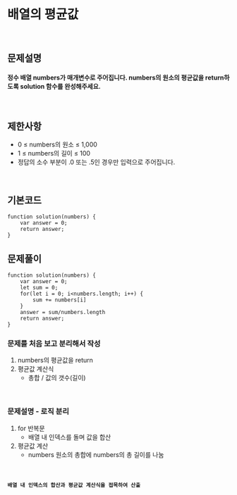 # 배열의 평균값

<br>

## 문제설명
#### 정수 배열 numbers가 매개변수로 주어집니다. numbers의 원소의 평균값을 return하도록 solution 함수를 완성해주세요.

<br>

## 제한사항
* 0 ≤ numbers의 원소 ≤ 1,000
* 1 ≤ numbers의 길이 ≤ 100
* 정답의 소수 부분이 .0 또는 .5인 경우만 입력으로 주어집니다.

<br>

## 기본코드
```
function solution(numbers) {
    var answer = 0;
    return answer;
}
```


## 문제풀이
```
function solution(numbers) {
    var answer = 0;
    let sum = 0;
    for(let i = 0; i<numbers.length; i++) {
        sum += numbers[i]
    }
    answer = sum/numbers.length
    return answer;
}
```
### 문제를 처음 보고 분리해서 작성
1. numbers의 평균값을 return
2. 평균값 계산식
   - 총합 / 값의 갯수(길이)

<br>

### 문제설명 - 로직 분리
1. for 반복문
   - 배열 내 인덱스를 돌며 값을 합산
2. 평균값 계산
   - numbers 원소의 총합에 numbers의 총 길이를 나눔


<br>

#### `배열 내 인덱스의 합산과 평균값 계산식을 접목하여 산출`